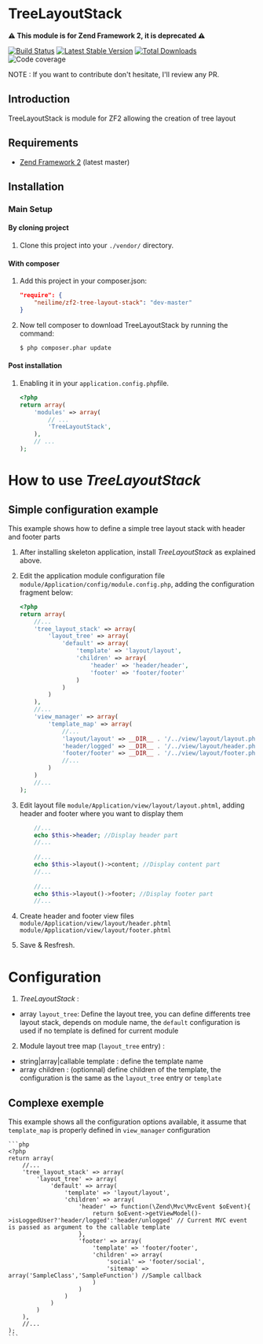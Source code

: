 TreeLayoutStack
=======

__⚠️ This module is for Zend Framework 2, it is deprecated ⚠️__ 

[![Build Status](https://travis-ci.org/neilime/zf2-tree-layout-stack.png?branch=master)](https://travis-ci.org/neilime/zf2-tree-layout-stack)
[![Latest Stable Version](https://poser.pugx.org/neilime/zf2-tree-layout-stack/v/stable.png)](https://packagist.org/packages/neilime/zf2-tree-layout-stack)
[![Total Downloads](https://poser.pugx.org/neilime/zf2-tree-layout-stack/downloads.png)](https://packagist.org/packages/neilime/zf2-tree-layout-stack)
![Code coverage](https://raw.github.com/zf2-boiler-app/app-test/master/ressources/100%25-code-coverage.png "100% code coverage")

NOTE : If you want to contribute don't hesitate, I'll review any PR.

Introduction
------------

TreeLayoutStack is module for ZF2 allowing the creation of tree layout 

Requirements
------------

* [Zend Framework 2](https://github.com/zendframework/zf2) (latest master)

Installation
------------

### Main Setup

#### By cloning project

1. Clone this project into your `./vendor/` directory.

#### With composer

1. Add this project in your composer.json:

    ```json
    "require": {
        "neilime/zf2-tree-layout-stack": "dev-master"
    }
    ```
2. Now tell composer to download TreeLayoutStack by running the command:

    ```bash
    $ php composer.phar update
    ```

#### Post installation

1. Enabling it in your `application.config.php`file.

    ```php
    <?php
    return array(
        'modules' => array(
            // ...
            'TreeLayoutStack',
        ),
        // ...
    );
    ```
# How to use _TreeLayoutStack_

## Simple configuration example

This example shows how to define a simple tree layout stack with header and footer parts

1. After installing skeleton application, install _TreeLayoutStack_ as explained above.

2. Edit the application module configuration file `module/Application/config/module.config.php`, adding the configuration fragment below:
	
	```php
	<?php
	return array(
		//...
		'tree_layout_stack' => array(
	    	'layout_tree' => array(
				'default' => array(
					'template' => 'layout/layout',
					'children' => array(
						'header' => 'header/header',
						'footer' => 'footer/footer'										
					)
				)
			)
	    ),
	    //...
		'view_manager' => array(
			'template_map' => array(
				//...
				'layout/layout' => __DIR__ . '/../view/layout/layout.phtml',
				'header/logged' => __DIR__ . '/../view/layout/header.phtml',
				'footer/footer' => __DIR__ . '/../view/layout/footer.phtml'
				//...
			)
		)
	    //...
	);
	
3. Edit layout file `module/Application/view/layout/layout.phtml`, adding header and footer where you want to display them
	```php	 
		//...
		echo $this->header; //Display header part
		//...
		
		//...
		echo $this->layout()->content; //Display content part
		//...
		
		//...
		echo $this->layout()->footer; //Display footer part
		//...	
    ```
    
3. Create header and footer view files
	`module/Application/view/layout/header.phtml`
	`module/Application/view/layout/footer.phtml`

5. Save & Resfresh.

# Configuration

1. _TreeLayoutStack_ :

 * array `layout_tree`: Define the layout tree, you can define differents tree layout stack, depends on module name, the `default` configuration is used if no template is defined for current module 
 
2. Module layout tree map (`layout_tree` entry) :

 * string|array|callable template : define the template name
 * array children : (optionnal) define children of the template, the configuration is the same as the `layout_tree` entry or `template`
 
 
## Complexe exemple

This example shows all the configuration options available, it assume that `template_map` is properly defined in `view_manager` configuration

	```php
	<?php
	return array(
		//...
		'tree_layout_stack' => array(
	    	'layout_tree' => array(
				'default' => array(
					'template' => 'layout/layout',
					'children' => array(
						'header' => function(\Zend\Mvc\MvcEvent $oEvent){
							return $oEvent->getViewModel()->isLoggedUser?'header/logged':'header/unlogged' // Current MVC event is passed as argument to the callable template
						},
						'footer' => array(
							'template' => 'footer/footer',
							'children' => array(
								'social' => 'footer/social',
								'sitemap' => array('SampleClass','SampleFunction') //Sample callback
							)
						)									
					)
				)
			)
	    ),
	    //...
	);
	```
